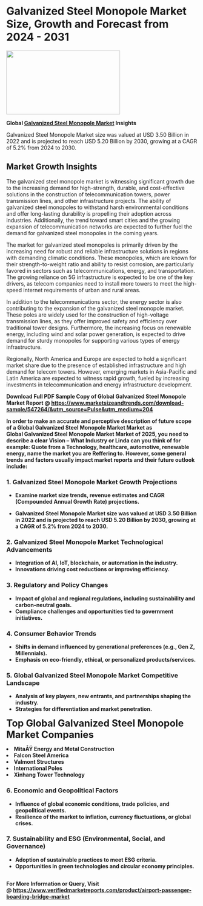 <H1>Galvanized Steel Monopole Market Size, Growth and Forecast from 2024 - 2031</H1><img class="aligncenter size-medium wp-image-584254" src="https://thirdeyenews.in/wp-content/uploads/2024/09/Global-Market-Research-300x168.jpeg" alt="" width="300" height="168" /><p><strong>Global&nbsp;<a href="https://www.marketsizeandtrends.com/download-sample/547264/&amp;utm_source=Pulse&amp;utm_medium=204">Galvanized Steel Monopole Market</a> Insights</strong></p><p>Galvanized Steel Monopole Market size was valued at USD 3.50 Billion in 2022 and is projected to reach USD 5.20 Billion by 2030, growing at a CAGR of 5.2% from 2024 to 2030.</p><p><h2>Market Growth Insights</h2> <p>The galvanized steel monopole market is witnessing significant growth due to the increasing demand for high-strength, durable, and cost-effective solutions in the construction of telecommunication towers, power transmission lines, and other infrastructure projects. The ability of galvanized steel monopoles to withstand harsh environmental conditions and offer long-lasting durability is propelling their adoption across industries. Additionally, the trend toward smart cities and the growing expansion of telecommunication networks are expected to further fuel the demand for galvanized steel monopoles in the coming years.</p> <p><strong></strong></p> <p>The market for galvanized steel monopoles is primarily driven by the increasing need for robust and reliable infrastructure solutions in regions with demanding climatic conditions. These monopoles, which are known for their strength-to-weight ratio and ability to resist corrosion, are particularly favored in sectors such as telecommunications, energy, and transportation. The growing reliance on 5G infrastructure is expected to be one of the key drivers, as telecom companies need to install more towers to meet the high-speed internet requirements of urban and rural areas.</p> <p>In addition to the telecommunications sector, the energy sector is also contributing to the expansion of the galvanized steel monopole market. These poles are widely used for the construction of high-voltage transmission lines, as they offer improved safety and efficiency over traditional tower designs. Furthermore, the increasing focus on renewable energy, including wind and solar power generation, is expected to drive demand for sturdy monopoles for supporting various types of energy infrastructure.</p> <p>Regionally, North America and Europe are expected to hold a significant market share due to the presence of established infrastructure and high demand for telecom towers. However, emerging markets in Asia-Pacific and Latin America are expected to witness rapid growth, fueled by increasing investments in telecommunication and energy infrastructure development.</p> <p><strong></p><p><span class=""><strong>Download Full PDF Sample Copy of Global Galvanized Steel Monopole Market Report</strong> @ <a href="https://www.marketsizeandtrends.com/download-sample/547264/&amp;utm_source=Pulse&amp;utm_medium=204" target="_blank">https://www.marketsizeandtrends.com/download-sample/547264/&amp;utm_source=Pulse&amp;utm_medium=204</a></span></p><p>In order to make an accurate and perceptive description of future scope of a Global&nbsp;Galvanized Steel Monopole Market Market as Global&nbsp;Galvanized Steel Monopole Market Market of 2025, you need to describe a clear Vision &ndash; What Industry or Linda can you think of for example: Quote from a Technology, healthcare, automotive, renewable energy, name the market you are Reffering to. However, some general trends and factors usually impact market reports and their future outlook include:</p><h3>1.&nbsp;<strong>Galvanized Steel Monopole Market Growth Projections</strong></h3><ul><li>Examine market size trends, revenue estimates and CAGR (Compounded Annual Growth Rate) projections.</li><li><p>Galvanized Steel Monopole Market size was valued at USD 3.50 Billion in 2022 and is projected to reach USD 5.20 Billion by 2030, growing at a CAGR of 5.2% from 2024 to 2030.</p></li></ul><h3>2.&nbsp;<strong>Galvanized Steel Monopole Market Technological Advancements</strong></h3><ul><li>Integration of AI, IoT, blockchain, or automation in the industry.</li><li>Innovations driving cost reductions or improving efficiency.</li></ul><h3>3.&nbsp;<strong>Regulatory and Policy Changes</strong></h3><ul><li>Impact of global and regional regulations, including sustainability and carbon-neutral goals.</li><li>Compliance challenges and opportunities tied to government initiatives.</li></ul><h3>4.&nbsp;<strong>Consumer Behavior Trends</strong></h3><ul><li>Shifts in demand influenced by generational preferences (e.g., Gen Z, Millennials).</li><li>Emphasis on eco-friendly, ethical, or personalized products/services.</li></ul><h3>5.&nbsp;<strong>Global Galvanized Steel Monopole Market Competitive Landscape</strong></h3><ul><li>Analysis of key players, new entrants, and partnerships shaping the industry.</li><li>Strategies for differentiation and market penetration.</li></ul><p data-pm-slice="1 1 []"><span style="color: inherit; font-family: inherit; font-size: 25px;">Top Global Galvanized Steel Monopole Market Companies</span></p><div class="" data-test-id=""><p><li>MitaÅŸ Energy and Metal Construction</li><li> Falcon Steel America</li><li> Valmont Structures</li><li> International Poles</li><li> Xinhang Tower Technology</li></p></div><h3>6.&nbsp;<strong>Economic and Geopolitical Factors</strong></h3><ul><li>Influence of global economic conditions, trade policies, and geopolitical events.</li><li>Resilience of the market to inflation, currency fluctuations, or global crises.</li></ul><h3>7.&nbsp;<strong>Sustainability and ESG (Environmental, Social, and Governance)</strong></h3><ul><li>Adoption of sustainable practices to meet ESG criteria.</li><li>Opportunities in green technologies and circular economy principles.</li></ul><h2><strong style="font-size: 14px;">For More Information or Query, Visit @&nbsp;</strong><a style="background-color: #ffffff; font-size: 14px;" href="https://www.marketsizeandtrends.com/report/galvanized-steel-monopole-market/" target="_blank">https://www.verifiedmarketreports.com/product/airport-passenger-boarding-bridge-market</a></h2>
